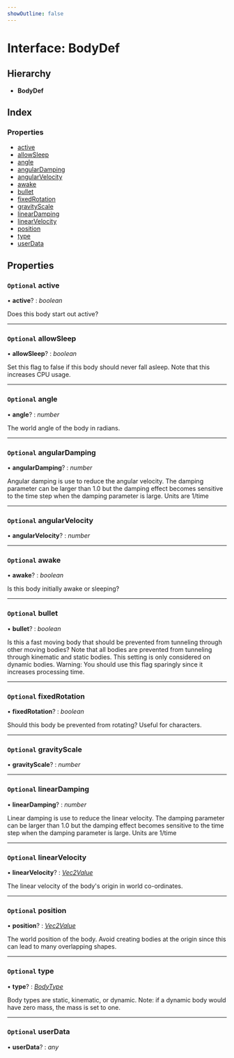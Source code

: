 ```yaml
---
showOutline: false
---
```


# Interface: BodyDef

## Hierarchy

* **BodyDef**

## Index

### Properties

* [active](/api/interfaces/bodydef#optional-active)
* [allowSleep](/api/interfaces/bodydef#optional-allowsleep)
* [angle](/api/interfaces/bodydef#optional-angle)
* [angularDamping](/api/interfaces/bodydef#optional-angulardamping)
* [angularVelocity](/api/interfaces/bodydef#optional-angularvelocity)
* [awake](/api/interfaces/bodydef#optional-awake)
* [bullet](/api/interfaces/bodydef#optional-bullet)
* [fixedRotation](/api/interfaces/bodydef#optional-fixedrotation)
* [gravityScale](/api/interfaces/bodydef#optional-gravityscale)
* [linearDamping](/api/interfaces/bodydef#optional-lineardamping)
* [linearVelocity](/api/interfaces/bodydef#optional-linearvelocity)
* [position](/api/interfaces/bodydef#optional-position)
* [type](/api/interfaces/bodydef#optional-type)
* [userData](/api/interfaces/bodydef#optional-userdata)

## Properties

### `Optional` active

• **active**? : *boolean*

Does this body start out active?

___

### `Optional` allowSleep

• **allowSleep**? : *boolean*

Set this flag to false if this body should never fall asleep. Note that this increases CPU usage.

___

### `Optional` angle

• **angle**? : *number*

The world angle of the body in radians.

___

### `Optional` angularDamping

• **angularDamping**? : *number*

Angular damping is use to reduce the angular velocity.
The damping parameter can be larger than 1.0 but the damping effect
becomes sensitive to the time step when the damping parameter is large.
Units are 1/time

___

### `Optional` angularVelocity

• **angularVelocity**? : *number*

___

### `Optional` awake

• **awake**? : *boolean*

Is this body initially awake or sleeping?

___

### `Optional` bullet

• **bullet**? : *boolean*

Is this a fast moving body that should be prevented from
tunneling through other moving bodies? Note that all bodies are
prevented from tunneling through kinematic and static bodies. This
setting is only considered on dynamic bodies. Warning: You should use
this flag sparingly since it increases processing time.

___

### `Optional` fixedRotation

• **fixedRotation**? : *boolean*

Should this body be prevented from rotating? Useful for characters.

___

### `Optional` gravityScale

• **gravityScale**? : *number*

___

### `Optional` linearDamping

• **linearDamping**? : *number*

Linear damping is use to reduce the linear velocity. The
damping parameter can be larger than 1.0 but the damping effect becomes
sensitive to the time step when the damping parameter is large.
Units are 1/time

___

### `Optional` linearVelocity

• **linearVelocity**? : *[Vec2Value](/api/interfaces/vec2value)*

The linear velocity of the body's origin in world co-ordinates.

___

### `Optional` position

• **position**? : *[Vec2Value](/api/interfaces/vec2value)*

The world position of the body. Avoid creating bodies at the
origin since this can lead to many overlapping shapes.

___

### `Optional` type

• **type**? : *[BodyType](/api/globals#bodytype)*

Body types are static, kinematic, or dynamic. Note: if a dynamic
body would have zero mass, the mass is set to one.

___

### `Optional` userData

• **userData**? : *any*
